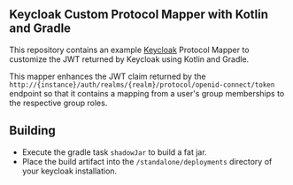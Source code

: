 ##  Keycloak Custom Protocol Mapper with Kotlin and Gradle
This repository contains an example <a href="https://github.com/keycloak/keycloak">Keycloak</a> Protocol Mapper to customize the JWT returned by Keycloak using Kotlin and Gradle.

This mapper enhances the JWT claim returned by the `http://{instance}/auth/realms/{realm}/protocol/openid-connect/token` endpoint so that it contains a mapping from a user's group memberships to the respective group roles.

## Building
- Execute the gradle task `shadowJar` to build a fat jar.
- Place the build artifact into the `/standalone/deployments` directory of your keycloak installation.
